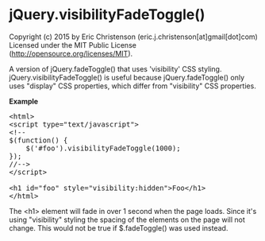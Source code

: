 ﻿jQuery.visibilityFadeToggle()
=========================

Copyright (c) 2015 by Eric Christenson (eric.j.christenson[at]gmail[dot]com)<br />
Licensed under the MIT Public License (http://opensource.org/licenses/MIT).

A version of jQuery.fadeToggle() that uses 'visibility' CSS styling. jQuery.visibilityFadeToggle() is useful because jQuery.fadeToggle() only uses "display" CSS properties, which differ from "visibility" CSS properties.


**Example**
<pre>
&lt;html&gt;
&lt;script type="text/javascript"&gt;
&lt;!--
$(function() {
    $('#foo').visibilityFadeToggle(1000);
});
//--&gt;
&lt;/script&gt;

&lt;h1 id="foo" style="visibility:hidden">Foo&lt;/h1&gt;
&lt;/html&gt;
</pre>

The &lt;h1&gt; element will fade in over 1 second when the page loads. Since it's using "visibility" styling the spacing of the elements on the page will not change. This would not be true if $.fadeToggle() was used instead. 
